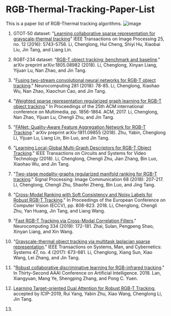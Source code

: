 # RGB-Thermal-Tracking-Paper-List 

This is a paper list of RGB-Thermal tracking algorithms.
![image](https://github.com/wangxiao5791509/RGB-Thermal-Tracking-Paper-List/blob/master/pipeline2.png)



1. GTOT-50 dataset: "[Learning collaborative sparse representation for grayscale-thermal tracking](https://ieeexplore.ieee.org/document/7577747/)" IEEE Transactions on Image Processing 25, no. 12 (2016): 5743-5756.
Li, Chenglong, Hui Cheng, Shiyi Hu, Xiaobai Liu, Jin Tang, and Liang Lin. 

2. RGBT-234 dataset: "[RGB-T object tracking: benchmark and baseline](https://arxiv.org/pdf/1805.08982)." arXiv preprint arXiv:1805.08982 (2018).
Li, Chenglong, Xinyan Liang, Yijuan Lu, Nan Zhao, and Jin Tang. 

3. "[Fusing two-stream convolutional neural networks for RGB-T object tracking](https://www.sciencedirect.com/science/article/pii/S0925231217318271)." Neurocomputing 281 (2018): 78-85.
Li, Chenglong, Xiaohao Wu, Nan Zhao, Xiaochun Cao, and Jin Tang. 

4. "[Weighted sparse representation regularized graph learning for RGB-T object tracking](https://dl.acm.org/citation.cfm?id=3123289)." In Proceedings of the 25th ACM international conference on Multimedia, pp. 1856-1864. ACM, 2017.
Li, Chenglong, Nan Zhao, Yijuan Lu, Chengli Zhu, and Jin Tang. 

5. "[FANet: Quality-Aware Feature Aggregation Network for RGB-T Tracking](https://arxiv.org/pdf/1811.09855)." arXiv preprint arXiv:1811.09855 (2018).
Zhu, Yabin, Chenglong Li, Yijuan Lu, Liang Lin, Bin Luo, and Jin Tang. 

6. "[Learning Local-Global Multi-Graph Descriptors for RGB-T Object Tracking](https://ieeexplore.ieee.org/abstract/document/8485393/)." IEEE Transactions on Circuits and Systems for Video Technology (2018).
Li, Chenglong, Chengli Zhu, Jian Zhang, Bin Luo, Xiaohao Wu, and Jin Tang. 

7. "[Two-stage modality-graphs regularized manifold ranking for RGB-T tracking](https://www.sciencedirect.com/science/article/pii/S0923596518304892)." Signal Processing: Image Communication 68 (2018): 207-217.
Li, Chenglong, Chengli Zhu, Shaofei Zheng, Bin Luo, and Jing Tang. 

8. "[Cross-Modal Ranking with Soft Consistency and Noisy Labels for Robust RGB-T Tracking](http://openaccess.thecvf.com/content_ECCV_2018/papers/Chenglong_Li_Cross-Modal_Ranking_with_ECCV_2018_paper.pdf)." In Proceedings of the European Conference on Computer Vision (ECCV), pp. 808-823. 2018.
Li, Chenglong, Chengli Zhu, Yan Huang, Jin Tang, and Liang Wang. 

9. "[Fast RGB-T Tracking via Cross-Modal Correlation Filters](https://www.sciencedirect.com/science/article/pii/S0925231219300347)." Neurocomputing 334 (2019): 172-181.
Zhai, Sulan, Pengpeng Shao, Xinyan Liang, and Xin Wang. 

10. "[Grayscale-thermal object tracking via multitask laplacian sparse representation](https://ieeexplore.ieee.org/abstract/document/7822984/)." IEEE Transactions on Systems, Man, and Cybernetics: Systems 47, no. 4 (2017): 673-681.
Li, Chenglong, Xiang Sun, Xiao Wang, Lei Zhang, and Jin Tang. 

11. "[Robust collaborative discriminative learning for RGB-infrared tracking](https://www.aaai.org/ocs/index.php/AAAI/AAAI18/paper/viewPDFInterstitial/16878/16289)." In Thirty-Second AAAI Conference on Artificial Intelligence. 2018.
Lan, Xiangyuan, Mang Ye, Shengping Zhang, and Pong C. Yuen. 

12. [Learning Target-oriented Dual Attention for Robust RGB-T Tracking](https://cmsworkshops.com/ICIP2019/Papers/AcceptedPapers.asp), accepted by ICIP-2019, Rui Yang, Yabin Zhu, Xiao Wang, Chenglong Li, Jin Tang. 

13. 























